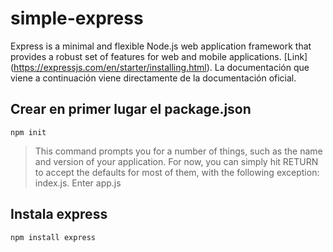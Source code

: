 # simple-express
Express is a minimal and flexible Node.js web application framework that provides a robust set of features for web and mobile applications. [Link] (https://expressjs.com/en/starter/installing.html).
La documentación que viene a continuación viene directamente de la documentación oficial.

## Crear en primer lugar el package.json
```
npm init
```
>This command prompts you for a number of things, such as the name and version of your application. For now, you can simply hit RETURN to accept the defaults for most of them, with the following exception: index.js. Enter app.js

## Instala express

```
npm install express
```
